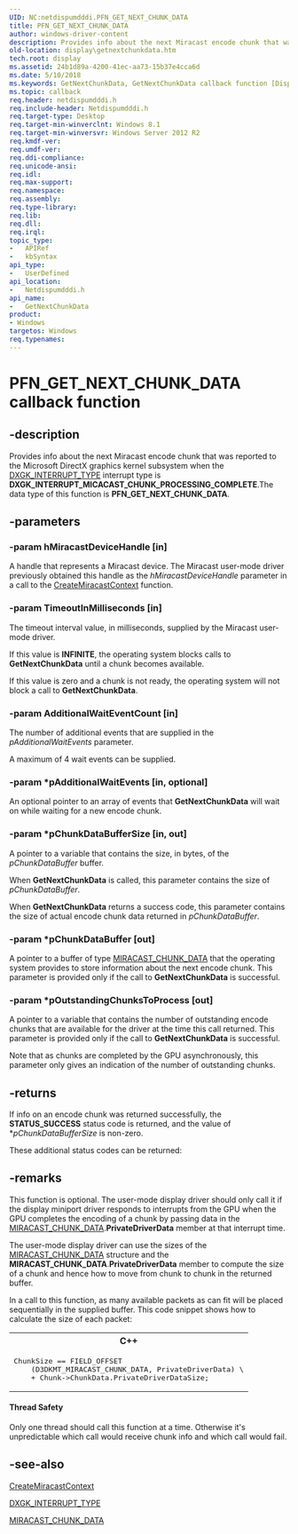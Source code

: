 ```yaml
---
UID: NC:netdispumdddi.PFN_GET_NEXT_CHUNK_DATA
title: PFN_GET_NEXT_CHUNK_DATA
author: windows-driver-content
description: Provides info about the next Miracast encode chunk that was reported to the Microsoft DirectX graphics kernel subsystem when the DXGK_INTERRUPT_TYPE interrupt type is DXGK_INTERRUPT_MICACAST_CHUNK_PROCESSING_COMPLETE.The data type of this function is PFN_GET_NEXT_CHUNK_DATA.
old-location: display\getnextchunkdata.htm
tech.root: display
ms.assetid: 24b1d89a-4200-41ec-aa73-15b37e4cca6d
ms.date: 5/10/2018
ms.keywords: GetNextChunkData, GetNextChunkData callback function [Display Devices], PFN_GET_NEXT_CHUNK_DATA, PFN_GET_NEXT_CHUNK_DATA callback, display.getnextchunkdata, netdispumdddi/GetNextChunkData
ms.topic: callback
req.header: netdispumdddi.h
req.include-header: Netdispumdddi.h
req.target-type: Desktop
req.target-min-winverclnt: Windows 8.1
req.target-min-winversvr: Windows Server 2012 R2
req.kmdf-ver: 
req.umdf-ver: 
req.ddi-compliance: 
req.unicode-ansi: 
req.idl: 
req.max-support: 
req.namespace: 
req.assembly: 
req.type-library: 
req.lib: 
req.dll: 
req.irql: 
topic_type:
-	APIRef
-	kbSyntax
api_type:
-	UserDefined
api_location:
-	Netdispumdddi.h
api_name:
-	GetNextChunkData
product:
- Windows
targetos: Windows
req.typenames: 
---
```


# PFN_GET_NEXT_CHUNK_DATA callback function


## -description


Provides info about the next Miracast encode chunk that was reported to the Microsoft DirectX graphics kernel subsystem when the <a href="https://msdn.microsoft.com/library/windows/hardware/ff561136">DXGK_INTERRUPT_TYPE</a> interrupt type is  <b>DXGK_INTERRUPT_MICACAST_CHUNK_PROCESSING_COMPLETE</b>.The data type of this function is <b>PFN_GET_NEXT_CHUNK_DATA</b>.




## -parameters




### -param hMiracastDeviceHandle [in]

A handle that represents a Miracast device. The Miracast user-mode driver previously obtained this handle as the <i>hMiracastDeviceHandle</i> parameter in a call to the <a href="https://msdn.microsoft.com/3b10ddd9-a48d-4f96-b35e-db017d1f9583">CreateMiracastContext</a> function.


### -param TimeoutInMilliseconds [in]

The timeout interval value, in milliseconds, supplied by the Miracast user-mode driver.

If this value is <b>INFINITE</b>, the operating system blocks calls to <b>GetNextChunkData</b> until a chunk becomes available.

If this value is zero and a chunk is not ready, the operating system will not block a call to <b>GetNextChunkData</b>.


### -param AdditionalWaitEventCount [in]

The number of additional events that are supplied in the <i>pAdditionalWaitEvents</i> parameter.

A maximum of 4 wait events can be supplied.


### -param *pAdditionalWaitEvents [in, optional]

An optional pointer to an array of events that  <b>GetNextChunkData</b> will wait on while waiting for a new encode chunk.


### -param *pChunkDataBufferSize [in, out]

A pointer to a variable that contains the size, in bytes, of the <i>pChunkDataBuffer</i> buffer.

When <b>GetNextChunkData</b> is called, this parameter contains the size of <i>pChunkDataBuffer</i>.

When  <b>GetNextChunkData</b> returns a success code, this parameter contains the size of actual encode chunk data returned in <i>pChunkDataBuffer</i>.


### -param *pChunkDataBuffer [out]

A pointer to a buffer of type  <a href="https://msdn.microsoft.com/library/windows/hardware/dn265471">MIRACAST_CHUNK_DATA</a> that the operating system provides to store information about the next encode chunk. This parameter is provided only if the call to <b>GetNextChunkData</b> is successful.


### -param *pOutstandingChunksToProcess [out]

A pointer to a variable that contains the number of outstanding encode chunks that are available for the driver at the time this call returned.  This parameter is provided only if the call to <b>GetNextChunkData</b> is successful.

Note that as chunks are completed by the GPU asynchronously, this parameter only gives an indication of the number of outstanding chunks.


## -returns



If info on an encode chunk was returned successfully, the <b>STATUS_SUCCESS</b> status code is returned, and the value of *<i>pChunkDataBufferSize</i> is non-zero.

These additional status codes can be returned:




## -remarks



This function is optional. The user-mode display driver should only call it if the display miniport driver responds to  interrupts from the GPU when the GPU completes the encoding of a chunk by passing data in the <a href="https://msdn.microsoft.com/library/windows/hardware/dn265471">MIRACAST_CHUNK_DATA</a>.<b>PrivateDriverData</b> member at that interrupt time.

The user-mode display driver can use the sizes of the <a href="https://msdn.microsoft.com/library/windows/hardware/dn265471">MIRACAST_CHUNK_DATA</a> structure and the <b>MIRACAST_CHUNK_DATA</b>.<b>PrivateDriverData</b> member to compute the size of a chunk and hence how to move from chunk to chunk in the returned buffer.

In a call to this function, as many available packets as can fit will be placed sequentially in the supplied buffer. This code snippet shows how to calculate the size of each packet:

<div class="code"><span codelanguage="ManagedCPlusPlus"><table>
<tr>
<th>C++</th>
</tr>
<tr>
<td>
<pre>ChunkSize == FIELD_OFFSET
    (D3DKMT_MIRACAST_CHUNK_DATA, PrivateDriverData) \
    + Chunk-&gt;ChunkData.PrivateDriverDataSize;</pre>
</td>
</tr>
</table></span></div>

#### Thread Safety

Only one thread should call this function at a time. Otherwise it's unpredictable which call would receive chunk info and which call would fail.




## -see-also




<a href="https://msdn.microsoft.com/3b10ddd9-a48d-4f96-b35e-db017d1f9583">CreateMiracastContext</a>



<a href="https://msdn.microsoft.com/library/windows/hardware/ff561136">DXGK_INTERRUPT_TYPE</a>



<a href="https://msdn.microsoft.com/library/windows/hardware/dn265471">MIRACAST_CHUNK_DATA</a>
 

 

